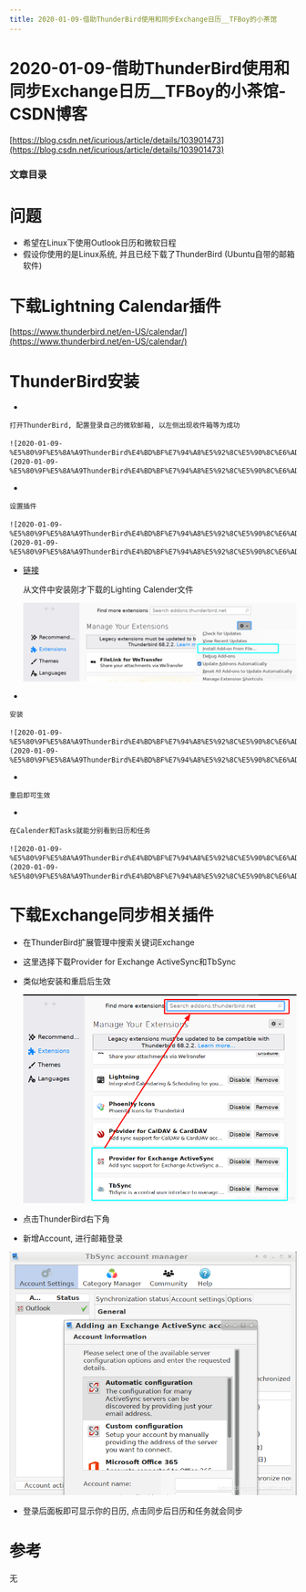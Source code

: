 ```yaml
---
title: 2020-01-09-借助ThunderBird使用和同步Exchange日历__TFBoy的小茶馆
---
```


# 2020-01-09-借助ThunderBird使用和同步Exchange日历__TFBoy的小茶馆-CSDN博客

[https://blog.csdn.net/icurious/article/details/103901473](https://blog.csdn.net/icurious/article/details/103901473)

### 文章目录

# 问题

- 希望在Linux下使用Outlook日历和微软日程
- 假设你使用的是Linux系统, 并且已经下载了ThunderBird (Ubuntu自带的邮箱软件)

# 下载Lightning Calendar插件

[https://www.thunderbird.net/en-US/calendar/](https://www.thunderbird.net/en-US/calendar/)

# ThunderBird安装

- 
    
    打开ThunderBird, 配置登录自己的微软邮箱, 以左侧出现收件箱等为成功
    
    ![2020-01-09-%E5%80%9F%E5%8A%A9ThunderBird%E4%BD%BF%E7%94%A8%E5%92%8C%E5%90%8C%E6%AD%A5Exchange%E6%97%A5%E5%8E%86__TFBoy%E7%9A%84%E5%B0%8F%E8%8C%B6%E9%A6%86/20200109090913270.png](2020-01-09-%E5%80%9F%E5%8A%A9ThunderBird%E4%BD%BF%E7%94%A8%E5%92%8C%E5%90%8C%E6%AD%A5Exchange%E6%97%A5%E5%8E%86__TFBoy%E7%9A%84%E5%B0%8F%E8%8C%B6%E9%A6%86/20200109090913270.png)
    
- 
    
    设置插件
    
    ![2020-01-09-%E5%80%9F%E5%8A%A9ThunderBird%E4%BD%BF%E7%94%A8%E5%92%8C%E5%90%8C%E6%AD%A5Exchange%E6%97%A5%E5%8E%86__TFBoy%E7%9A%84%E5%B0%8F%E8%8C%B6%E9%A6%86/20200109090758267.png](2020-01-09-%E5%80%9F%E5%8A%A9ThunderBird%E4%BD%BF%E7%94%A8%E5%92%8C%E5%90%8C%E6%AD%A5Exchange%E6%97%A5%E5%8E%86__TFBoy%E7%9A%84%E5%B0%8F%E8%8C%B6%E9%A6%86/20200109090758267.png)
    
- [链接](https://addons.thunderbird.net/addon/lightning/)
    
    从文件中安装刚才下载的Lighting Calender文件
    
    ![2020-01-09-%E5%80%9F%E5%8A%A9ThunderBird%E4%BD%BF%E7%94%A8%E5%92%8C%E5%90%8C%E6%AD%A5Exchange%E6%97%A5%E5%8E%86__TFBoy%E7%9A%84%E5%B0%8F%E8%8C%B6%E9%A6%86/20200109090723527.png](2020-01-09-%E5%80%9F%E5%8A%A9ThunderBird%E4%BD%BF%E7%94%A8%E5%92%8C%E5%90%8C%E6%AD%A5Exchange%E6%97%A5%E5%8E%86__TFBoy%E7%9A%84%E5%B0%8F%E8%8C%B6%E9%A6%86/20200109090723527.png)
    
- 
    
    安装
    
    ![2020-01-09-%E5%80%9F%E5%8A%A9ThunderBird%E4%BD%BF%E7%94%A8%E5%92%8C%E5%90%8C%E6%AD%A5Exchange%E6%97%A5%E5%8E%86__TFBoy%E7%9A%84%E5%B0%8F%E8%8C%B6%E9%A6%86/20200109091058268.png](2020-01-09-%E5%80%9F%E5%8A%A9ThunderBird%E4%BD%BF%E7%94%A8%E5%92%8C%E5%90%8C%E6%AD%A5Exchange%E6%97%A5%E5%8E%86__TFBoy%E7%9A%84%E5%B0%8F%E8%8C%B6%E9%A6%86/20200109091058268.png)
    
- 
    
    重启即可生效
    
- 
    
    在Calender和Tasks就能分别看到日历和任务
    
    ![2020-01-09-%E5%80%9F%E5%8A%A9ThunderBird%E4%BD%BF%E7%94%A8%E5%92%8C%E5%90%8C%E6%AD%A5Exchange%E6%97%A5%E5%8E%86__TFBoy%E7%9A%84%E5%B0%8F%E8%8C%B6%E9%A6%86/20200109091244669.png](2020-01-09-%E5%80%9F%E5%8A%A9ThunderBird%E4%BD%BF%E7%94%A8%E5%92%8C%E5%90%8C%E6%AD%A5Exchange%E6%97%A5%E5%8E%86__TFBoy%E7%9A%84%E5%B0%8F%E8%8C%B6%E9%A6%86/20200109091244669.png)
    

# 下载Exchange同步相关插件

- 在ThunderBird扩展管理中搜索关键词Exchange
- 这里选择下载Provider for Exchange ActiveSync和TbSync
- 类似地安装和重启后生效
    
    ![2020-01-09-%E5%80%9F%E5%8A%A9ThunderBird%E4%BD%BF%E7%94%A8%E5%92%8C%E5%90%8C%E6%AD%A5Exchange%E6%97%A5%E5%8E%86__TFBoy%E7%9A%84%E5%B0%8F%E8%8C%B6%E9%A6%86/20200109091533140.png](2020-01-09-%E5%80%9F%E5%8A%A9ThunderBird%E4%BD%BF%E7%94%A8%E5%92%8C%E5%90%8C%E6%AD%A5Exchange%E6%97%A5%E5%8E%86__TFBoy%E7%9A%84%E5%B0%8F%E8%8C%B6%E9%A6%86/20200109091533140.png)
    
- 点击ThunderBird右下角
- 新增Account, 进行邮箱登录

![2020-01-09-%E5%80%9F%E5%8A%A9ThunderBird%E4%BD%BF%E7%94%A8%E5%92%8C%E5%90%8C%E6%AD%A5Exchange%E6%97%A5%E5%8E%86__TFBoy%E7%9A%84%E5%B0%8F%E8%8C%B6%E9%A6%86/20200109091815842.png](2020-01-09-%E5%80%9F%E5%8A%A9ThunderBird%E4%BD%BF%E7%94%A8%E5%92%8C%E5%90%8C%E6%AD%A5Exchange%E6%97%A5%E5%8E%86__TFBoy%E7%9A%84%E5%B0%8F%E8%8C%B6%E9%A6%86/20200109091815842.png)

- 登录后面板即可显示你的日历, 点击同步后日历和任务就会同步

# 参考

无